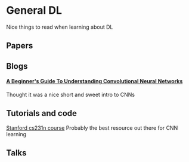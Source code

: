 # General DL
Nice things to read when learning about DL

## Papers

## Blogs

#### [A Beginner's Guide To Understanding Convolutional Neural Networks](https://adeshpande3.github.io/A-Beginner's-Guide-To-Understanding-Convolutional-Neural-Networks)
Thought it was a nice short and sweet intro to CNNs

## Tutorials and code

[Stanford cs231n course](http://cs231n.stanford.edu/)
Probably the best resource out there for CNN learning

## Talks

